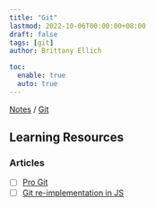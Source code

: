 ```yaml
---
title: "Git"
lastmod: 2022-10-06T00:00:00+08:00
draft: false
tags: [git]
author: Brittany Ellich

toc:
  enable: true
  auto: true
---
```


[Notes](../../notes) / [Git](./)

## Learning Resources

### Articles

* [ ] [Pro Git](https://git-scm.com/book/en/v2/Git-Internals-Plumbing-and-Porcelain)
* [ ] [Git re-implementation in JS](https://maryrosecook.com/blog/post/git-from-the-inside-out)
